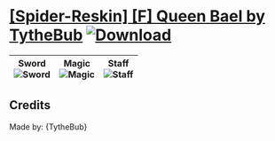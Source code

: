 # [\[Spider-Reskin\] \[F\] Queen Bael by TytheBub](https://github.com/Klokinator/FE-Repo/tree/main/Battle%20Animations/Monsters%20-%20Basic%20Types/%5BSpider-Reskin%5D%20%5BF%5D%20Queen%20Bael%20by%20TytheBub) [![Download](https://img.shields.io/badge/Download--red?style=social&logo=github)](https://minhaskamal.github.io/DownGit/#/home?url=https://github.com/Klokinator/FE-Repo/tree/main/Battle%20Animations/Monsters%20-%20Basic%20Types/%5BSpider-Reskin%5D%20%5BF%5D%20Queen%20Bael%20by%20TytheBub)

| <b>Sword</b><br/><img alt="Sword" src="https://raw.githubusercontent.com/Klokinator/FE-Repo/main/Battle%20Animations/Monsters%20-%20Basic%20Types/%5BSpider-Reskin%5D%20%5BF%5D%20Queen%20Bael%20by%20TytheBub/1.%20Sword/Sword.gif"/> | <b>Magic</b><br/><img alt="Magic" src="https://raw.githubusercontent.com/Klokinator/FE-Repo/main/Battle%20Animations/Monsters%20-%20Basic%20Types/%5BSpider-Reskin%5D%20%5BF%5D%20Queen%20Bael%20by%20TytheBub/6.%20Magic/Magic.gif"/> | <b>Staff</b><br/><img alt="Staff" src="https://raw.githubusercontent.com/Klokinator/FE-Repo/main/Battle%20Animations/Monsters%20-%20Basic%20Types/%5BSpider-Reskin%5D%20%5BF%5D%20Queen%20Bael%20by%20TytheBub/7.%20Staff/Staff.gif"/> |
| :---: | :---: | :---: |

## Credits

Made by: {TytheBub}

